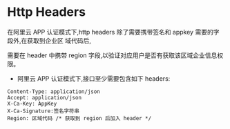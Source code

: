 # Http Headers

  在阿里云 APP 认证模式下,http headers 除了需要携带签名和 appkey 需要的字段外,在获取到企业区 域代码后,

需要在 header 中携带 region 字段,以验证对应用户是否有获取该区域企业信息权限。

* 阿里云 APP 认证模式下,接口至少需要包含如下 headers:

```
Content-Type: application/json
Accept: application/json
X-Ca-Key: AppKey
X-Ca-Signature:签名字符串
Region: 区域代码 /* 获取到 region 后加入 header */
```



